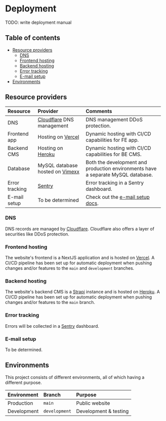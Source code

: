 # Deployment

TODO: write deployment manual

## Table of contents

- [Resource providers](#resource-providers)
  - [DNS](#dns)
  - [Frontend hosting](#frontend-hosting)
  - [Backend hosting](#backend-hosting)
  - [Error tracking](#error-tracking)
  - [E-mail setup](#e-mail-setup)
- [Environments](#environments)

## Resource providers

| Resource       | Provider                                                  | Comments                                                                         |
| :------------- | :-------------------------------------------------------- | :------------------------------------------------------------------------------- |
| DNS            | [Cloudflare](https://cloudflare.com/) DNS management      | DNS management DDoS protection.                                                  |
| Frontend app   | Hosting on [Vercel](https://www.vercel.app)               | Dynamic hosting with CI/CD capabilities for FE app.                              |
| Backend CMS    | Hosting on [Heroku](https://www.heroku.com)               | Dynamic hosting with CI/CD capabilities for BE CMS.                              |
| Database       | MySQL database hosted on [Vimexx](https://www.vimexx.be/) | Both the development and production environments have a separate MySQL database. |
| Error tracking | [Sentry](https://www.sentry.com)                          | Error tracking in a Sentry dashboard.                                            |
| E-mail setup   | To be determined                                          | Check out the [e-mail setup docs](/documentation/e-mail-setup.md).               |

### DNS

DNS records are managed by [Cloudflare](https://www.cloudflare.com/). Cloudflare also offers a layer of securities like DDoS protection.

### Frontend hosting

The website's frontend is a NextJS application and is hosted on [Vercel](https://www.vercel.com). A CI/CD pipeline has been set up for automatic deployment when pushing changes and/or features to the `main` and `development` branches.

### Backend hosting

The website's backend CMS is a [Strapi](https://www.strapi.io) instance and is hosted on [Heroku](https://www.heroku.com). A CI/CD pipeline has been set up for automatic deployment when pushing changes and/or features to the `main` branch.

### Error tracking

Errors will be collected in a [Sentry](https://www.sentry.com) dashboard.

### E-mail setup

To be determined.

## Environments

This project consists of different environments, all of which having a different purpose.

| Environment | Branch        | Purpose               |
| :---------- | :------------ | :-------------------- |
| Production  | `main`        | Public website        |
| Development | `development` | Development & testing |
